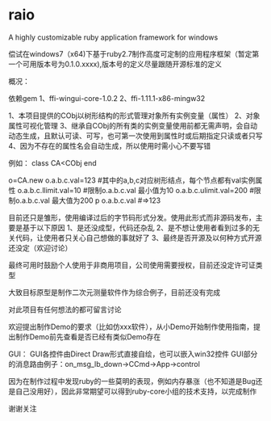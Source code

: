 # raio
A highly customizable ruby application framework for windows

偿试在windows7（x64)下基于ruby2.7制作高度可定制的应用程序框架（暂定第一个可用版本号为0.1.0.xxxx),版本号的定义尽量跟随开源标准的定义


概况：

依赖gem
1、ffi-wingui-core-1.0.2
2、ffi-1.11.1-x86-mingw32

  
1、本项目提供的CObj以树形结构的形式管理对象所有实例变量（属性）
2、对象属性可视化管理
3、继承自CObj的所有类的实例变量使用前都无需声明，会自动动态生成，且默认可读、可写，也可第一次使用到属性时或后期指定只读或者只写
4、因为不存在的属性名会自动生成，所以使用时需小心不要写错

例如：
class CA<CObj
end

o=CA.new
o.a.b.c.val=123   #其中的a,b,c对应树形结点，每个节点都有val实例属性
o.a.b.c.llimit.val=10   #限制o.a.b.c.val 最小值为10
o.a.b.c.ulimit.val=200  #限制o.a.b.c.val 最大值为200
p o.a.b.c.val   #=>123


目前还只是雏形，使用编译过后的字节码形式分发。使用此形式而非源码发布，主要是基于以下原因
1、是还没成型，代码还杂乱
2、是不想让使用者看到过多的无关代码，让使用者只关心自己想做的事就好了
3、最终是否开源及以何种方式开源还没定（欢迎讨论）

最终可用时鼓励个人使用于非商用项目，公司使用需要授权，目前还没定许可证类型

大致目标原型是制作二次元测量软件作为综合例子，目前还没有完成

对此项目有任何想法的都可留言讨论

欢迎提出制作Demo的要求（比如仿xxx软件），从小Demo开始制作使用指南，提出制作Demo前先查看是否已经有类似Demo存在

GUI：
GUI各控件由Direct Draw形式直接自绘，也可以嵌入win32控件
GUI部分的消息路由例子：on_msg_lb_down->CCmd->App->control

因为在制作过程中发现ruby的一些莫明的表现，例如内存暴涨（也不知道是Bug还是自己没用好），因此非常期望可以得到ruby-core小组的技术支持，以完成制作

谢谢关注


